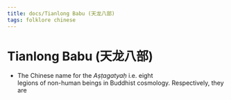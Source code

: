 ```yaml
---
title: docs/Tianlong Babu (天龙八部)
tags: folklore chinese
---
```


# Tianlong Babu (天龙八部)
- The Chinese name for the _Aṣṭagatyaḥ_ i.e. eight  
	legions of non-human beings in Buddhist cosmology. Respectively, they are